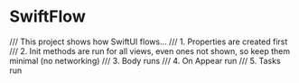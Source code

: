 # SwiftFlow
/// This project shows how SwiftUI flows...
/// 1. Properties are created first
/// 2. Init methods are run for all views, even ones not shown, so keep them minimal (no networking)
/// 3. Body runs
///     4. On Appear run
///     5. Tasks run
